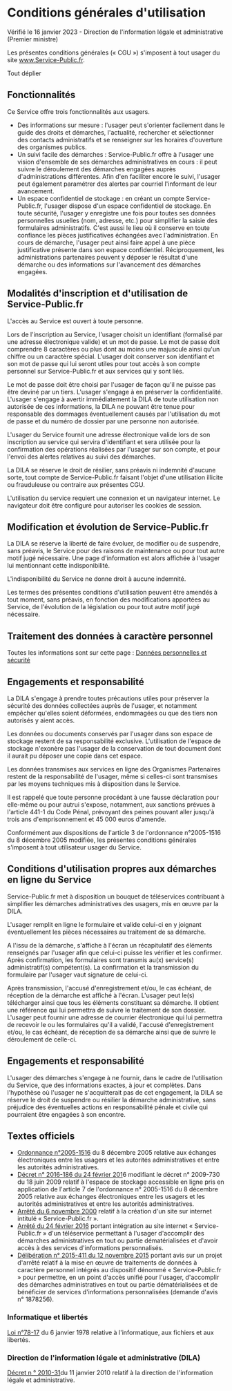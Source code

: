 Conditions générales d'utilisation
==================================

Vérifié le 16 janvier 2023 - Direction de l'information légale et administrative (Premier ministre)

Les présentes conditions générales (« CGU ») s'imposent à tout usager du site www.Service-Public.fr.

Tout déplier

Fonctionnalités
---------------

Ce Service offre trois fonctionnalités aux usagers.

* Des informations sur mesure : l'usager peut s'orienter facilement dans le guide des droits et démarches, l'actualité, rechercher et sélectionner des contacts administratifs et se renseigner sur les horaires d'ouverture des organismes publics.
* Un suivi facile des démarches : Service-Public.fr offre à l'usager une vision d'ensemble de ses démarches administratives en cours : il peut suivre le déroulement des démarches engagées auprès d'administrations différentes. Afin d'en faciliter encore le suivi, l'usager peut également paramétrer des alertes par courriel l'informant de leur avancement.
* Un espace confidentiel de stockage : en créant un compte Service-Public.fr, l'usager dispose d'un espace confidentiel de stockage. En toute sécurité, l'usager y enregistre une fois pour toutes ses données personnelles usuelles (nom, adresse, etc.) pour simplifier la saisie des formulaires administratifs. C'est aussi le lieu où il conserve en toute confiance les pièces justificatives échangées avec l'administration. En cours de démarche, l'usager peut ainsi faire appel à une pièce justificative présente dans son espace confidentiel. Réciproquement, les administrations partenaires peuvent y déposer le résultat d'une démarche ou des informations sur l'avancement des démarches engagées.

Modalités d'inscription et d'utilisation de Service-Public.fr
-------------------------------------------------------------

L'accès au Service est ouvert à toute personne.

Lors de l'inscription au Service, l'usager choisit un identifiant (formalisé par une adresse électronique valide) et un mot de passe. Le mot de passe doit comprendre 8 caractères ou plus dont au moins une majuscule ainsi qu'un chiffre ou un caractère spécial. L'usager doit conserver son identifiant et son mot de passe qui lui seront utiles pour tout accès à son compte personnel sur Service-Public.fr et aux services qui y sont liés.

Le mot de passe doit être choisi par l'usager de façon qu'il ne puisse pas être deviné par un tiers. L'usager s'engage à en préserver la confidentialité. L'usager s'engage à avertir immédiatement la DILA de toute utilisation non autorisée de ces informations, la DILA ne pouvant être tenue pour responsable des dommages éventuellement causés par l'utilisation du mot de passe et du numéro de dossier par une personne non autorisée.

L'usager du Service fournit une adresse électronique valide lors de son inscription au service qui servira d'identifiant et sera utilisée pour la confirmation des opérations réalisées par l'usager sur son compte, et pour l'envoi des alertes relatives au suivi des démarches.

La DILA se réserve le droit de résilier, sans préavis ni indemnité d'aucune sorte, tout compte de Service-Public.fr faisant l'objet d'une utilisation illicite ou frauduleuse ou contraire aux présentes CGU.

L'utilisation du service requiert une connexion et un navigateur internet. Le navigateur doit être configuré pour autoriser les cookies de session.

Modification et évolution de Service-Public.fr
----------------------------------------------

La DILA se réserve la liberté de faire évoluer, de modifier ou de suspendre, sans préavis, le Service pour des raisons de maintenance ou pour tout autre motif jugé nécessaire. Une page d'information est alors affichée à l'usager lui mentionnant cette indisponibilité.

L'indisponibilité du Service ne donne droit à aucune indemnité.

Les termes des présentes conditions d'utilisation peuvent être amendés à tout moment, sans préavis, en fonction des modifications apportées au Service, de l'évolution de la législation ou pour tout autre motif jugé nécessaire.

Traitement des données à caractère personnel
--------------------------------------------

Toutes les informations sont sur cette page : [Données personnelles et sécurité](https://www.service-public.fr/P10001)[](mailto:cil@dila.gouv.fr " -  - Nouvelle fenêtre")

Engagements et responsabilité
-----------------------------

La DILA s'engage à prendre toutes précautions utiles pour préserver la sécurité des données collectées auprès de l'usager, et notamment empêcher qu'elles soient déformées, endommagées ou que des tiers non autorisés y aient accès.

Les données ou documents conservés par l'usager dans son espace de stockage restent de sa responsabilité exclusive. L'utilisation de l'espace de stockage n'exonère pas l'usager de la conservation de tout document dont il aurait pu déposer une copie dans cet espace.

Les données transmises aux services en ligne des Organismes Partenaires restent de la responsabilité de l'usager, même si celles-ci sont transmises par les moyens techniques mis à disposition dans le Service.

Il est rappelé que toute personne procédant à une fausse déclaration pour elle-même ou pour autrui s'expose, notamment, aux sanctions prévues à l'article 441-1 du Code Pénal, prévoyant des peines pouvant aller jusqu'à trois ans d'emprisonnement et 45 000 euros d'amende.

Conformément aux dispositions de l'article 3 de l'ordonnance n°2005-1516 du 8 décembre 2005 modifiée, les présentes conditions générales s'imposent à tout utilisateur usager du Service.

Conditions d'utilisation propres aux démarches en ligne du Service
------------------------------------------------------------------

Service-Public.fr met à disposition un bouquet de téléservices contribuant à simplifier les démarches administratives des usagers, mis en œuvre par la DILA.

L'usager remplit en ligne le formulaire et valide celui-ci en y joignant éventuellement les pièces nécessaires au traitement de sa démarche.

A l'issu de la démarche, s'affiche à l'écran un récapitulatif des éléments renseignés par l'usager afin que celui-ci puisse les vérifier et les confirmer. Après confirmation, les formulaires sont transmis au(x) service(s) administratif(s) compétent(s). La confirmation et la transmission du formulaire par l'usager vaut signature de celui-ci.

Après transmission, l'accusé d'enregistrement et/ou, le cas échéant, de réception de la démarche est affiché à l'écran. L'usager peut le(s) télécharger ainsi que tous les éléments constituant sa démarche. Il obtient une référence qui lui permettra de suivre le traitement de son dossier. L'usager peut fournir une adresse de courrier électronique qui lui permettra de recevoir le ou les formulaires qu'il a validé, l'accusé d'enregistrement et/ou, le cas échéant, de réception de sa démarche ainsi que de suivre le déroulement de celle-ci.

Engagements et responsabilité
-----------------------------

L'usager des démarches s'engage à ne fournir, dans le cadre de l'utilisation du Service, que des informations exactes, à jour et complètes. Dans l'hypothèse où l'usager ne s'acquitterait pas de cet engagement, la DILA se réserve le droit de suspendre ou résilier la démarche administrative, sans préjudice des éventuelles actions en responsabilité pénale et civile qui pourraient être engagées à son encontre.

Textes officiels
----------------

* [Ordonnance n°2005-1516](http://www.legifrance.gouv.fr/affichTexte.do?cidTexte=JORFTEXT000000636232&fastPos=1&fastReqId=861641718&categorieLien=cid&oldAction=rechTexte "Ordonnance n°2005-1516 - www.legifrance.gouv.fr - Nouvelle fenêtre") du 8 décembre 2005 relative aux échanges électroniques entre les usagers et les autorités administratives et entre les autorités administratives.
* [Décret n° 2016-186 du 24 février 201](https://www.legifrance.gouv.fr/affichTexte.do;jsessionid=A931A24E05A2AF866EE6A1F31330C29D.tpdila12v_3?cidTexte=JORFTEXT000032106761&dateTexte=&oldAction=rechJO&categorieLien=id&idJO=JORFCONT000032106756 "Décret n° 2016-186 du 24 février 201 - www.legifrance.gouv.fr - Nouvelle fenêtre")6 modifiant le décret n° 2009-730 du 18 juin 2009 relatif à l'espace de stockage accessible en ligne pris en application de l'article 7 de l'ordonnance n° 2005-1516 du 8 décembre 2005 relative aux échanges électroniques entre les usagers et les autorités administratives et entre les autorités administratives.
* [Arrêté du 6 novembre 2000](https://www.legifrance.gouv.fr/affichTexte.do?cidTexte=JORFTEXT000000586125&dateTexte= "Arrêté du 6 novembre 2000 - www.legifrance.gouv.fr - Nouvelle fenêtre") relatif à la création d'un site sur internet intitulé « Service-Public.fr ».
* [Arrêté du 24 février 2016](https://www.legifrance.gouv.fr/affichTexte.do;jsessionid=A931A24E05A2AF866EE6A1F31330C29D.tpdila12v_3?cidTexte=JORFTEXT000032106812&dateTexte=&oldAction=rechJO&categorieLien=id&idJO=JORFCONT000032106756 "Arrêté du 24 février 2016 - www.legifrance.gouv.fr - Nouvelle fenêtre") portant intégration au site internet « Service-Public.fr » d'un téléservice permettant à l'usager d'accomplir des démarches administratives en tout ou partie dématérialisées et d'avoir accès à des services d'informations personnalisés.
* [Délibération n° 2015-411 du 12 novembre 2015](https://www.legifrance.gouv.fr/affichTexte.do;jsessionid=A931A24E05A2AF866EE6A1F31330C29D.tpdila12v_3?cidTexte=JORFTEXT000032107742&dateTexte=&oldAction=rechJO&categorieLien=id&idJO=JORFCONT000032106756 "Délibération n° 2015-411 du 12 novembre 2015 - www.legifrance.gouv.fr - Nouvelle fenêtre") portant avis sur un projet d'arrêté relatif à la mise en œuvre de traitements de données à caractère personnel intégrés au dispositif dénommé « Service-Public.fr » pour permettre, en un point d'accès unifié pour l'usager, d'accomplir des démarches administratives en tout ou partie dématérialisées et de bénéficier de services d'informations personnalisées (demande d'avis n° 1878256).

### Informatique et libertés

[Loi n°78-17](https://www.legifrance.gouv.fr/affichTexte.do?cidTexte=JORFTEXT000000886460&fastPos=1&fastReqId=1717735209&categorieLien=cid&oldAction=rechTexte "Loi n°78-17 - www.legifrance.gouv.fr - Nouvelle fenêtre") du 6 janvier 1978 relative à l'informatique, aux fichiers et aux libertés.

### Direction de l'information légale et administrative (DILA)

[Décret n ° 2010-31](https://www.legifrance.gouv.fr/affichTexte.do?cidTexte=JORFTEXT000021658499&dateTexte=20141114 "Décret n ° 2010-31 - www.legifrance.gouv.fr - Nouvelle fenêtre")du 11 janvier 2010 relatif à la direction de l'information légale et administrative.